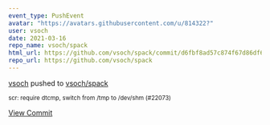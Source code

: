 ```yaml
---
event_type: PushEvent
avatar: "https://avatars.githubusercontent.com/u/814322?"
user: vsoch
date: 2021-03-16
repo_name: vsoch/spack
html_url: https://github.com/vsoch/spack/commit/d6fbf8ad57c874f67d86df6b4415c972a6b32240
repo_url: https://github.com/vsoch/spack
---
```


<a href='https://github.com/vsoch' target='_blank'>vsoch</a> pushed to <a href='https://github.com/vsoch/spack' target='_blank'>vsoch/spack</a>

<small>scr: require dtcmp, switch from /tmp to /dev/shm (#22073)</small>

<a href='https://github.com/vsoch/spack/commit/d6fbf8ad57c874f67d86df6b4415c972a6b32240' target='_blank'>View Commit</a>